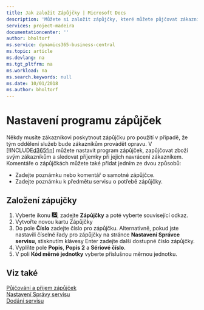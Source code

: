 ```yaml
---
title: Jak založit Zápůjčky | Microsoft Docs
description: 'Můžete si založit zápůjčky, které můžete půjčovat zákazníkům, pro výměnu předmětů, které jsou momentálně v servisu.'
services: project-madeira
documentationcenter: ''
author: bholtorf
ms.service: dynamics365-business-central
ms.topic: article
ms.devlang: na
ms.tgt_pltfrm: na
ms.workload: na
ms.search.keywords: null
ms.date: 10/01/2018
ms.author: bholtorf
---
```

# <a name="set-up-a-loaner-program"></a>Nastavení programu zápůjček
Někdy musíte zákazníkovi poskytnout zápůjčku pro použití v případě, že tým oddělení služeb bude zákazníkům provádět opravu. V [!INCLUDE[d365fin](includes/d365fin_md.md)] můžete nastavit program zápůjček, zapůjčovat zboží svým zákazníkům a sledovat příjemky při jejich navrácení zákazníkem. Komentáře o zápůjčkách můžete také přidat jedním ze dvou způsobů:  
  
* Zadejte poznámku nebo komentář o samotné zápůjčce.  
* Zadejte poznámku k předmětu servisu o potřebě zápůjčky.  

## <a name="to-set-up-a-loaner"></a>Založení zápujčky  
1. Vyberte ikonu ![Žárovky, která otevře funkci Řekněte mi](media/ui-search/search_small.png "Řekněte mi, co chcete dělat"), zadejte **Zápůjčky** a poté vyberte související odkaz.  
2. Vytvořte novou kartu Zápůjčky 
3. Do pole **Číslo** zadejte číslo pro zápůjčku. Alternativně, pokud jste nastavili číselné řady pro zápůjčky na stránce **Nastavení Správce servisu**, stisknutím klávesy Enter zadejte další dostupné číslo zápůjčky.  
4. Vyplňte pole **Popis**, **Popis 2** a **Sériové číslo**.  
5. V poli **Kód měrné jednotky** vyberte příslušnou měrnou jednotku.  
  
## <a name="see-also"></a>Viz také
[Půjčování a přijem zápůjček](service-how-to-lend-receive-loaners.md)  
[Nastavení Správy servisu](service-setup-service.md)  
[Dodání servisu](service-deliver-service.md)  

